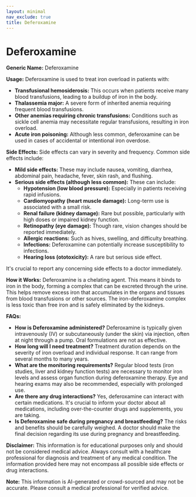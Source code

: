 ```yaml
---
layout: minimal
nav_exclude: true
title: Deferoxamine
---
```


# Deferoxamine

**Generic Name:** Deferoxamine

**Usage:** Deferoxamine is used to treat iron overload in patients with:

* **Transfusional hemosiderosis:**  This occurs when patients receive many blood transfusions, leading to a buildup of iron in the body.
* **Thalassemia major:** A severe form of inherited anemia requiring frequent blood transfusions.
* **Other anemias requiring chronic transfusions:**  Conditions such as sickle cell anemia may necessitate regular transfusions, resulting in iron overload.
* **Acute iron poisoning:**  Although less common, deferoxamine can be used in cases of accidental or intentional iron overdose.

**Side Effects:**  Side effects can vary in severity and frequency.  Common side effects include:

* **Mild side effects:**  These may include nausea, vomiting, diarrhea, abdominal pain, headache, fever, skin rash, and flushing.
* **Serious side effects (although less common):** These can include:
    * **Hypotension (low blood pressure):**  Especially in patients receiving rapid infusions.
    * **Cardiomyopathy (heart muscle damage):**  Long-term use is associated with a small risk.
    * **Renal failure (kidney damage):**  Rare but possible, particularly with high doses or impaired kidney function.
    * **Retinopathy (eye damage):**  Though rare, vision changes should be reported immediately.
    * **Allergic reactions:**  Such as hives, swelling, and difficulty breathing.
    * **Infections:**  Deferoxamine can potentially increase susceptibility to infections.
    * **Hearing loss (ototoxicity):**  A rare but serious side effect.

It's crucial to report any concerning side effects to a doctor immediately.


**How it Works:** Deferoxamine is a chelating agent.  This means it binds to iron in the body, forming a complex that can be excreted through the urine. This helps remove excess iron that accumulates in the organs and tissues from blood transfusions or other sources.  The iron-deferoxamine complex is less toxic than free iron and is safely eliminated by the kidneys.


**FAQs:**

* **How is Deferoxamine administered?** Deferoxamine is typically given intravenously (IV) or subcutaneously (under the skin) via injection, often at night through a pump. Oral formulations are not as effective.
* **How long will I need treatment?** Treatment duration depends on the severity of iron overload and individual response.  It can range from several months to many years.
* **What are the monitoring requirements?** Regular blood tests (iron studies, liver and kidney function tests) are necessary to monitor iron levels and assess organ function during deferoxamine therapy.  Eye and hearing exams may also be recommended, especially with prolonged use.
* **Are there any drug interactions?** Yes, deferoxamine can interact with certain medications.  It's crucial to inform your doctor about all medications, including over-the-counter drugs and supplements, you are taking.
* **Is Deferoxamine safe during pregnancy and breastfeeding?** The risks and benefits should be carefully weighed.  A doctor should make the final decision regarding its use during pregnancy and breastfeeding.


**Disclaimer:** This information is for educational purposes only and should not be considered medical advice.  Always consult with a healthcare professional for diagnosis and treatment of any medical condition.  The information provided here may not encompass all possible side effects or drug interactions.


**Note:** This information is AI-generated or crowd-sourced and may not be accurate. Please consult a medical professional for verified advice.